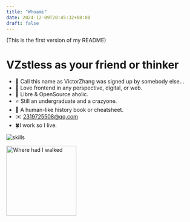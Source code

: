 ```yaml
---
title: "Whoami"
date: 2024-12-09T20:45:32+08:00
draft: false
---
```


(This is the first version of my README)

# VZstless as your friend or thinker

- 🍥 Call this name as VictorZhang was signed up by somebody else...
- 👻 Love frontend in any perspective, digital, or web.
- 🐣 Libre & OpenSource aholic.
- ⭐ Still an undergraduate and a crazyone.
- 🐧 A human-like history book or cheatsheet.
- ✉️ 2319725508@qq.com
- 🍀I work so I live.

![skills](https://skillicons.dev/icons?i=arch,ubuntu,debian,bash,powershell,cloudflare,python,javascript,scala,go,c,haskell,ts,react,fastapi,git,github,githubactions,notion,ps,redis,vscode,vim,azure)

<img src="https://github-readme-stats-one-bice.vercel.app/api?username=victorzhangai&count_private=true&theme=calm&show_icons=true&include_all_commits=true&role=OWNER,ORGANIZATION_MEMBER,COLLABORATOR" alt="Where had I walked" height="185px" /> <!-- img src="https://github-readme-stats-one-bice.vercel.app/api/top-langs/?username=victorzhangai&layout=compact&langs_count=8&theme=calm&role=OWNER,ORGANIZATION_MEMBER" alt="Mostly Used" height="185px" / -->
